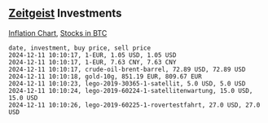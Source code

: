 ## [Zeitgeist](index.html) Investments

[Inflation Chart](https://inflationchart.com),
[Stocks in BTC](https://stonksinbtc.xyz/)

```
date, investment, buy price, sell price
2024-12-11 10:10:17, 1-EUR, 1.05 USD, 1.05 USD
2024-12-11 10:10:17, 1-EUR, 7.63 CNY, 7.63 CNY
2024-12-11 10:10:17, crude-oil-brent-barrel, 72.89 USD, 72.89 USD
2024-12-11 10:10:18, gold-10g, 851.19 EUR, 809.67 EUR
2024-12-11 10:10:23, lego-2019-30365-1-satellit, 5.0 USD, 5.0 USD
2024-12-11 10:10:24, lego-2019-60224-1-satellitenwartung, 15.0 USD, 15.0 USD
2024-12-11 10:10:26, lego-2019-60225-1-rovertestfahrt, 27.0 USD, 27.0 USD
```
